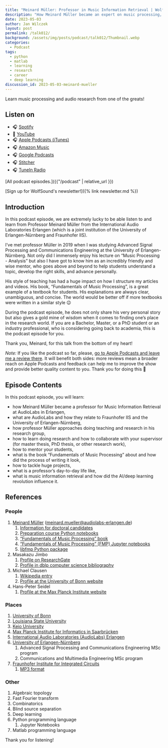 ```yaml
---
title: "Meinard Müller: Professor in Music Information Retrieval | WolfTalk #012"
description: "How Meinard Müller became an expert on music processing, including routines and practices that you can adopt for your personal success."
date: 2023-05-03
author: Jan Wilczek
layout: post
permalink: /talk012/
background: /assets/img/posts/podcast/talk012/Thumbnail.webp
categories:
  - Podcast
tags:
  - python
  - matlab
  - learning
  - research
  - career
  - deep learning
discussion_id: 2023-05-03-meinard-mueller
---
```

Learn music processing and audio research from one of the greats!

## Listen on

* 🎧 [Spotify](#)
* 🎥 [YouTube](#)
* 🎧 [Apple Podcasts (iTunes)](#)
* 🎧 [Amazon Music](#)
* 🎧 [Google Podcasts](#)
* 🎧 [Stitcher](#)
* 🎧 [TuneIn Radio](<#>)

[All podcast episodes.]({{"/podcast" | relative_url }})

[Sign up for WolfSound's newsletter!]({% link newsletter.md %})

## Introduction

In this podcast episode, we are extremely lucky to be able listen to and learn from Professor Meinard Müller from the International Audio Laboratories Erlangen (which is a joint institution of the University of Erlangen-Nürnberg and Fraunhofer IIS).

I’ve met professor Müller in 2019 when I was studying Advanced Signal Processing and Communications Engineering at the University of Erlangen-Nürnberg. Not only did I immensely enjoy his lecture on “Music Processing - Analysis” but also I have got to know him as an incredibly friendly and wise mentor, who goes above and beyond to help students understand a topic, develop the right skills, and advance personally.

His style of teaching has had a huge impact on how I structure my articles and videos. His book, “Fundamentals of Music Processing”, is a great example of a textbook for students. His explanations are always clear, unambiguous, and concise. The world would be better off if more textbooks were written in a similar style 😉

During the podcast episode, he does not only share his very personal story but also gives a gold mine of wisdom when it comes to finding one’s place in the research world. If you are a Bachelor, Master, or  a PhD student or an industry professional, who is considering going back to academia, this is the podcast episode for you.

Thank you, Meinard, for this talk from the bottom of my heart!

*Note:* If you like the podcast so far, please, [go to Apple Podcasts and leave me a review there](https://podcasts.apple.com/us/podcast/wolftalk-podcast-about-audio-programming-people-careers/id1595913701). It will benefit both sides: more reviews mean a broader reach on Apple Podcasts and feedback can help me to improve the show and provide better quality content to you. Thank you for doing this 🙏

## Episode Contents

In this podcast episode, you will learn:

- how Meinard Müller became a professor for Music Information Retrieval at AudioLabs in Erlangen,
- what are AudioLabs and how they relate to Fraunhofer IIS and the University of Erlangen-Nürnberg,
- how professor Müller approaches doing teaching and research in his research group,
- how to learn doing research and how to collaborate with your supervisor (for master thesis, PhD thesis, or other research work),
- how to mentor your students,
- what is the book “Fundamentals of Music Processing” about and how did the process of writing it look,
- how to tackle huge projects,
- what is a professor’s day-to-day life like,
- what is music information retrieval and how did the AI/deep learning revolution influence it.

## References

### People

1. [Meinard Müller](https://www.audiolabs-erlangen.de/fau/professor/mueller) ([meinard.mueller@audiolabs-erlangen.de](mailto:meinard.mueller@audiolabs-erlangen.de))
    1. [Information for doctoral candidates](https://www.audiolabs-erlangen.de/fau/professor/mueller/teaching/phd)
    2. [Preparation course Python notebooks](https://www.audiolabs-erlangen.de/PCP)
    3. [“Fundamentals of Music Processing” book](http://www.music-processing.de/)
    4. [“Fundamentals of Music Processing” (FMP) Jupyter notebooks](https://www.audiolabs-erlangen.de/FMP)
    5. [libfmp Python package](https://github.com/meinardmueller/libfmp)
2. Masakazu Jimbo
    1. [Profile on ResearchGate](https://www.researchgate.net/profile/Masakazu-Jimbo)
    2. [Profile in dblp computer science bibliography](https://dblp.org/pid/23/1403.html)
3. Michael Clausen
    1. [Wikipedia entry](https://de.wikipedia.org/wiki/Michael_Clausen)
    2. [Profile at the University of Bonn website](https://net.cs.uni-bonn.de/wg/audio-signal-processing/staff/michael-clausen/)
4. Hans-Peter Seidel
    1. [Profile at the Max Planck Institute website](https://people.mpi-inf.mpg.de/~hpseidel/english.html)

### Places

1. [University of Bonn](https://www.uni-bonn.de/en/university)
2. [Louisiana State University](https://www.lsu.edu/)
3. [Keio University](https://www.keio.ac.jp/en/)
4. [Max Planck Institute for Informatics in Saarbrücken](https://www.mpi-inf.mpg.de/home)
5. [International Audio Laboratories (AudioLabs) Erlangen](https://www.audiolabs-erlangen.de/)
6. [University of Erlangen-Nürnberg](https://www.fau.eu/)
    1. Advanced Signal Processing and Communications Engineering MSc program
    2. Communications and Multimedia Engineering MSc program
7. [Fraunhofer Institute for Integrated Circuits](https://www.iis.fraunhofer.de/en.html)
    1. [MP3 format](https://www.iis.fraunhofer.de/content/dam/iis/de/doc/ame/conference/AES-17-Conference_mp3-and-AAC-explained_AES17.pdf)

### Other

1. Algebraic topology
2. Fast Fourier transform
3. Combinatorics
4. Blind source separation
5. Deep learning
6. Python programming language
    1. Jupyter Notebooks
7. Matlab programming language

Thank you for listening!

